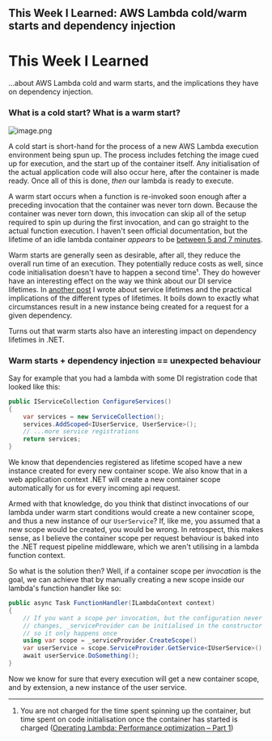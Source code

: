 ## This Week I Learned: AWS Lambda cold/warm starts and dependency injection

# This Week I Learned
...about AWS Lambda cold and warm starts, and the implications they have on dependency injection.

### What is a cold start? What is a warm start?


![image.png](https://cdn.hashnode.com/res/hashnode/image/upload/v1647323388479/ljgcshJXc.png)

A cold start is short-hand for the process of a new AWS Lambda execution environment being spun up. The process includes fetching the image cued up for execution, and the start up of the container itself. Any initialisation of the actual application code will also occur here, after the container is made ready. Once all of this is done, _then_ our lambda is ready to execute.

A warm start occurs when a function is re-invoked soon enough after a preceding invocation that the container was never torn down. Because the container was never torn down, this invocation can skip all of the setup required to spin up during the first invocation, and can go straight to the actual function execution. I haven't seen official documentation, but the lifetime of an idle lambda container _appears_ to be [between 5 and 7 minutes](https://mikhail.io/serverless/coldstarts/aws/intervals/).

Warm starts are generally seen as desirable, after all, they reduce the overall run time of an execution. They potentially reduce costs as well, since code initialisation doesn't have to happen a second time¹. They do however have an interesting effect on the way we think about our DI service lifetimes. In [another post](https://blog.jessebellingham.com/dependency-injection-and-service-lifetimes-in-net) I wrote about service lifetimes and the practical implications of the different types of lifetimes. It boils down to exactly what circumstances result in a new instance being created for a request for a given dependency.

Turns out that warm starts also have an interesting impact on dependency lifetimes in .NET.

### Warm starts + dependency injection == unexpected behaviour

Say for example that you had a lambda with some DI registration code that looked like this:

```csharp
public IServiceCollection ConfigureServices()
{
    var services = new ServiceCollection();
    services.AddScoped<IUserService, UserService>();
    // ...more service registrations
    return services;
}
```

We know that dependencies registered as lifetime scoped have a new instance created for every new container scope. We also know that in a web application context .NET will create a new container scope automatically for us for every incoming api request.

Armed with that knowledge, do you think that distinct invocations of our lambda under warm start conditions would create a new container scope, and thus a new instance of our `UserService`? If, like me, you assumed that a new scope would be created, you would be wrong. In retrospect, this makes sense, as I believe the container scope per request behaviour is baked into the .NET request pipeline middleware, which we aren't utilising in a lambda function context.

So what is the solution then? Well, if a container scope per _invocation_ is the goal, we can achieve that by manually creating a new scope inside our lambda's function handler like so:

```csharp
public async Task FunctionHandler(ILambdaContext context)
{
    // If you want a scope per invocation, but the configuration never
    // changes, _serviceProvider can be initialised in the constructor
    // so it only happens once
    using var scope = _serviceProvider.CreateScope()
    var userService = scope.ServiceProvider.GetService<IUserService>();
    await userService.DoSomething();
}
```

Now we know for sure that every execution will get a new container scope, and by extension, a new instance of the user service.

---

1. You are not charged for the time spent spinning up the container, but time spent on code initialisation once the container has started is charged ([Operating Lambda: Performance optimization – Part 1](https://aws.amazon.com/blogs/compute/operating-lambda-performance-optimization-part-1/))